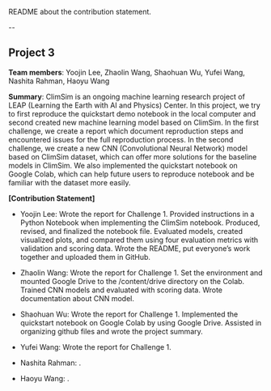 README about the contribution statement.

--

## Project 3

**Team members**: Yoojin Lee, Zhaolin Wang, Shaohuan Wu, Yufei Wang, Nashita Rahman, Haoyu Wang

**Summary**: ClimSim is an ongoing machine learning research project of LEAP (Learning the Earth with AI and Physics) Center. In this project, we try to first reproduce the quickstart demo notebook in the local computer and second created new machine learning model based on ClimSim. In the first challenge, we create a report which document reproduction steps and encountered issues for the full reproduction process. In the second challenge, we create a new CNN (Convolutional Neural Network) model based on ClimSim dataset, which can offer more solutions for the baseline models in ClimSim. We also implemented the quickstart notebook on Google Colab, which can help future users to reproduce notebook and be familiar with the dataset more easily.

**[Contribution Statement]** 
-  Yoojin Lee: Wrote the report for Challenge 1. Provided instructions in a Python Notebook when implementing the ClimSim notebook. Produced, revised, and finalized the notebook file. Evaluated models, created visualized plots, and compared them using four evaluation metrics with validation and scoring data. Wrote the README, put everyone’s work together and uploaded them in GitHub.

- Zhaolin Wang: Wrote the report for Challenge 1. Set the environment and mounted Google Drive to the /content/drive directory on the Colab. Trained CNN models and evaluated with scoring data. Wrote documentation about CNN model.

- Shaohuan Wu: Wrote the report for Challenge 1. Implemented the quickstart notebook on Google Colab by using Google Drive. Assisted in organizing github files and wrote the project summary.

- Yufei Wang: Wrote the report for Challenge 1. 

- Nashita Rahman: .

- Haoyu Wang: .




